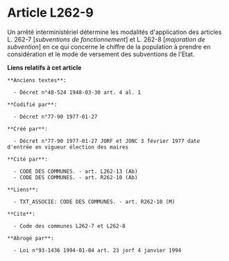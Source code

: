 # Article L262-9

Un arrêté interministériel détermine les modalités d'application des articles L. 262-7 [*subventions de fonctionnement*] et
L. 262-8 [*majoration de subvention*] en ce qui concerne le chiffre de la population à prendre en considération et le mode de
versement des subventions de l'Etat.

**Liens relatifs à cet article**

	**Anciens textes**:

	  - Décret n°48-524 1948-03-30 art. 4 al. 1

	**Codifié par**:

	  - Décret n°77-90 1977-01-27

	**Créé par**:

	  - Décret n°77-90 1977-01-27 JORF et JONC 3 février 1977 date d'entrée en vigueur élection des maires

	**Cité par**:

	  - CODE DES COMMUNES. - art. L262-13 (Ab)
	  - CODE DES COMMUNES. - art. R262-10 (Ab)

	**Liens**:

	  - TXT_ASSOCIE: CODE DES COMMUNES. - art. R262-10 (M)

	**Cite**:

	  - Code des communes L262-7 et L262-8

	**Abrogé par**:

	  - Loi n°93-1436 1994-01-04 art. 23 jorf 4 janvier 1994

